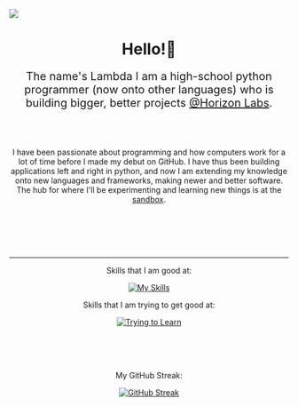 <img src="https://github.com/user-attachments/assets/873d2e0c-861d-4d1f-8808-1705b63e322c" />
<div align="center">

  
  <h1> Hello!👋 </h1>

  <p style="font-size: 20px">The name's Lambda I am a high-school python programmer (now onto other languages) who is building bigger, better projects <a href="https://github.com/horizlabs">@Horizon Labs</a>.</p>
  
  <br><br>
  <p> I have been passionate about programming and how computers work for a lot of time before I made my debut on GitHub. I have thus been building applications left and right in python, and now I am extending my knowledge onto new languages and frameworks, making newer and better software. The hub for where I'll be experimenting and learning new things is at the <a href="https://github.com/De-y/sandbox">sandbox</a>.</p> <br> <br>
<br><br>
<hr>
<div style="display:block;">
<div style="display:inline;">
  <p>Skills that I am good at: </p>  

  [![My Skills](https://skillicons.dev/icons?i=python,javascript,html,css,vue,nuxt,flask,bootstrap,tailwind,nginx,prisma,pr,ai&theme=light&perline=5&size=100)](https://skillicons.dev)
</div>
<div style="display:inline;">
  <p>Skills that I am trying to get good at:</p>

  [![Trying to Learn](https://skillicons.dev/icons?i=cpp,tensorflow,ps,nodejs&theme=light&perline=5&size=100)](https://skillicons.dev)
  
</div>
</div>
<br>
<br> <br>
  <p> My GitHub Streak: </p>
  
[![GitHub Streak](https://streak-stats.demolab.com?user=De-y&theme=dark&hide_border=true)](https://git.io/streak-stats)

</div>
